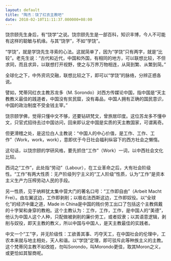 ```yaml
---
layout: default
title: "陶杰：饶了红衣主教吧"
date: 2018-02-10T11:11:37.000000+08:00
---
```


饶宗颐先生身后，有“饶学”之说。饶宗颐先生是一部百科，知识丰博，今人不可能有这样的聪敏与机缘。与其“饶学”，不如“学饶”。

“学饶”，就是学饶先生寻索的心法。这就简单了，因为“学饶”只有两字，就是“比较”。老先生说：“古代和近代，中国和外国，有相同的地方，可以联想比较，不但求同，而且求异，以联想打开视野，使之与万界万物相连，从简到繁、从繁到简。”

全球化之下，中外资讯交融，联想比较之下，即可以“学饶”的脉络，分辨正惑各说。

譬如，梵蒂冈红衣主教苏龙多（M. Sorondo）对西方传媒论中国，指中国是“天主教教义最佳的践道者，中国没有贫民窟，没有毒品，中国人拥有正确的国民意识，中国的政治制度不受金钱主宰。”

饶宗颐学佛，觉得只懂中文不够，还要钻研梵文，曾旅居印度。这位苏龙多不懂中文，只官式招待去过中国访问，回来即认定中国是实质的天主教国家，可谓离奇。

但更滑稽之处，是这位白人主教说：“中国人的中心价值，是工作、工作、工作”（Work，work，work），意即优于今日社会福利纵容下的西方社会之懒惰。

这句话，以饶宗颐的学研风格，要先抓住“工作”（Work）一词，以中西社会文化比较。

西词之“工作”，此处指“劳动”（Labour），在工业革命之后，大有社会阶级性。“工作”有两大性质：无产阶级列宁主义的“工人阶级”性质，认为“工作”是资本主义生产力压榨劳动人民的手段。

另一性质，见于纳粹犹太集中营大门的著名口号：“工作即自由”（Arbeit Macht Frei）。由左翼这边，工作即剥削；以极右法西斯这边，工作即奴役。以“全球化”的经济中庸之道，Made in China是中国的贱价劳工出口了包括这个主教佩戴的十字架和身穿的教袍。这个主教认为：工作，工作，工作，是中国人的“美德”，他认为中国人这个人种，只配做被剥削的廉价劳工，或者奴隶；以其语意逻辑，剥削与奴役，即天主教的教义，所以中国与中国人，是天主教最佳的实践者。

中文一个“工”字，并无阶级性：工欲善其事、巧夺天工，在中国社会的伦理中，工农本来就与地主相处，天人和谐。以“学饶”定理，即可驳斥此等种族主义的主教。这个梵蒂冈主教不如改姓，勿叫Sorondo，叫Morondo更佳，取其Moron之义，或更恰如其智商呢。


